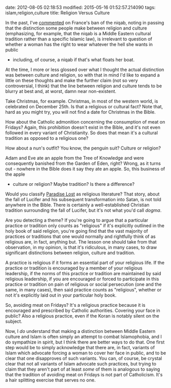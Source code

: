 date: 2012-08-05 02:18:53
modified: 2015-05-16 01:52:57.214090
tags: islam,religion,culture
title: Religion Versus Culture

In the past, I've [commented][1] on France's ban of the niqab, noting in
passing that the distinction some people make between religion and culture
(emphasizing, for example, that the niqab is a Middle Eastern cultural
tradition rather than a specific Islamic law), is irrelevant to question of
whether a woman has the right to wear whatever the hell she wants in public
- including, of course, a niqab if that's what floats her boat.

At the time, I more or less glossed over what I thought the actual
distinction was between culture and religion, so with that in mind I'd like
to expand a little on these thoughts and make the further claim (not so very
controversial, I think) that the line between religion and culture tends to
be blurry at best and, at worst, damn near non-existent.  

Take Christmas, for example.  Christmas, in most of the western world, is
celebrated on December 25th.  Is that a religious or cultural fact?  Note
that, hard as you might try, you will not find a date for Christmas in the
Bible.

How about the Catholic admonition concerning the consumption of meat on
Fridays?  Again, this prohibition doesn't exist in the Bible, and it's not
even followed in every variant of Christianity.  So does that mean it's a
cultural tradition as opposed to a religious one?

How about a nun's outfit?  You know, the penguin suit?  Culture or religion?

Adam and Eve ate an apple from the Tree of Knowledge and were consequently
banished from the Garden of Eden, right?  Wrong, as it turns out - nowhere
in the Bible does it say they ate an apple.  So, this business of the apple
- culture or religion?  Maybe tradition?  Is there a difference?

Would you classify [Paradise Lost][2] as religious literature?  That story,
about the fall of Lucifer and his subsequent transformation into Satan, is
not told anywhere in the Bible.  There is certainly a well-established
Christian tradition surrounding the fall of Lucifer, but it's not what you'd
call *dogma*.

Are you detecting a theme? If you're going to argue that a particular
practice or tradition only counts as "religious" if it's explicitly outlined
in the holy book of said religion, you're going find that the vast majority
of practices or traditions that one would normally and rightfully think of
as religious are, in fact, anything but.  The lesson one should take from
that observation, in my opinion, is that it's ridiculous, in many cases, to
draw significant distinctions between religion, culture and tradition.

A practice is religious if it forms an essential part of your religious
life.  If the practice or tradition is encouraged by a member of your
religious leadership, if the norms of this practice or tradition are
maintained by said religious leadership, if you are encouraged or forced to
participate in this practice or tradition on pain of religious or social
persecution (one and the same, in many cases), then said practice counts
as "religious", whether or not it's explicitly laid out in your particular
holy book.

So, avoiding meat on Fridays?  It's a religious practice because it is
encouraged and prescribed by Catholic authorities.  Covering your face in
public?  Also a religious practice, even if the Koran is notably silent on
the subject.

Now, I *do* understand that making a distinction between Middle Eastern
culture and Islam is often simply an attempt to combat Islamophobia, and I
do sympathize in spirit, but I think there are better ways to do that.  One
first step would be to simply acknowledge that there are, in fact, variants
of Islam which advocate forcing a woman to cover her face in public, and to
be clear that one disapproves of such variants.  You can, of course, be
crystal clear that not all variants of Islam advocate such practices, but
trying to claim that they aren't part of at least *some* of them is
analogous to saying that the tradition of avoiding meat on Fridays is not
part of Catholicism.  It's a hair splitting exercise that serves no one.

[1]: /blog/2012/06/28/niqabs
[2]: http://en.wikipedia.org/wiki/Paradise_lost
